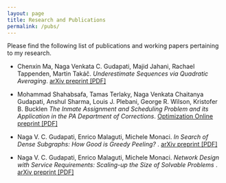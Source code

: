 ```yaml
---
layout: page
title: Research and Publications
permalink: /pubs/
---
```


Please find the following list of publications and working papers pertaining to my research.


* Chenxin Ma, Naga Venkata C. Gudapati, Majid Jahani, Rachael Tappenden, Martin Takáč. *Underestimate Sequences via Quadratic Averaging*.   [arXiv preprint [PDF]](http://arxiv.org/pdf/1710.03695.pdf)

* Mohammad Shahabsafa, Tamas Terlaky, Naga Venkata Chaitanya Gudapati, Anshul Sharma, Louis J. Plebani, George R. Wilson, Kristofer B. Bucklen *The Inmate Assignment and Scheduling Problem and its Application in the PA Department of Corrections*.       [Optimization Online preprint [PDF]](http://www.optimization-online.org/DB_FILE/2017/10/6308.pdf)

* Naga V. C. Gudapati, Enrico Malaguti, Michele Monaci. *In Search of Dense Subgraphs: How Good is Greedy Peeling?* .  [arXiv preprint [PDF]](https://arxiv.org/abs/1911.02356.pdf)


* Naga V. C. Gudapati, Enrico Malaguti, Michele Monaci. *Network Design with Service Requirements: Scaling-up the Size of
Solvable Problems* .  [arXiv preprint [PDF]](https://arxiv.org/pdf/2107.01101.pdf)



